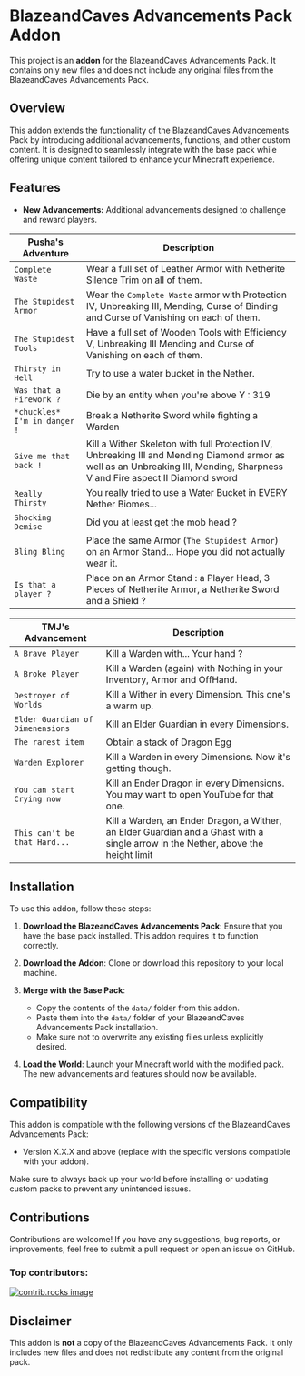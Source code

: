 # BlazeandCaves Advancements Pack Addon

This project is an **addon** for the BlazeandCaves Advancements Pack. It contains only new files and does not include any original files from the BlazeandCaves Advancements Pack.

## Overview

This addon extends the functionality of the BlazeandCaves Advancements Pack by introducing additional advancements, functions, and other custom content. It is designed to seamlessly integrate with the base pack while offering unique content tailored to enhance your Minecraft experience.

## Features

- **New Advancements:** Additional advancements designed to challenge and reward players.

| Pusha's Adventure            | Description                                                                                                                                                                  |
| ---------------------------- | ---------------------------------------------------------------------------------------------------------------------------------------------------------------------------- |
| `Complete Waste`             | Wear a full set of Leather Armor with Netherite Silence Trim on all of them.                                                                                                 |
| `The Stupidest Armor`        | Wear the `Complete Waste` armor with Protection IV, Unbreaking III, Mending, Curse of Binding and Curse of Vanishing on each of them.                                        |
| `The Stupidest Tools`        | Have a full set of Wooden Tools with Efficiency V, Unbreaking III Mending and Curse of Vanishing on each of them.                                                            |
| `Thirsty in Hell`            | Try to use a water bucket in the Nether.                                                                                                                                     |
| `Was that a Firework ?`      | Die by an entity when you're above Y : 319                                                                                                                                   |
| `*chuckles* I'm in danger !` | Break a Netherite Sword while fighting a Warden                                                                                                                              |
| `Give me that back !`        | Kill a Wither Skeleton with full Protection IV, Unbreaking III and Mending Diamond armor as well as an Unbreaking III, Mending, Sharpness V and Fire aspect II Diamond sword |
| `Really Thirsty`             | You really tried to use a Water Bucket in EVERY Nether Biomes...                                                                                                             |
| `Shocking Demise`            | Did you at least get the mob head ?                                                                                                                                          |
| `Bling Bling`                | Place the same Armor (`The Stupidest Armor`) on an Armor Stand... Hope you did not actually wear it.                                                                         |
| `Is that a player ?`         | Place on an Armor Stand : a Player Head, 3 Pieces of Netherite Armor, a Netherite Sword and a Shield ?                                                                       |

| TMJ's Advancement                | Description                                                                                                                       |
| -------------------------------- | --------------------------------------------------------------------------------------------------------------------------------- |
| `A Brave Player`                 | Kill a Warden with... Your hand ?                                                                                                 |
| `A Broke Player`                 | Kill a Warden (again) with Nothing in your Inventory, Armor and OffHand.                                                          |
| `Destroyer of Worlds`            | Kill a Wither in every Dimension. This one's a warm up.                                                                           |
| `Elder Guardian of Dimenensions` | Kill an Elder Guardian in every Dimensions.                                                                                       |
| `The rarest item`                | Obtain a stack of Dragon Egg                                                                                                      |
| `Warden Explorer`                | Kill a Warden in every Dimensions. Now it's getting though.                                                                       |
| `You can start Crying now`       | Kill an Ender Dragon in every Dimensions. You may want to open YouTube for that one.                                              |
| `This can't be that Hard...`     | Kill a Warden, an Ender Dragon, a Wither, an Elder Guardian and a Ghast with a single arrow in the Nether, above the height limit |

## Installation

To use this addon, follow these steps:

1. **Download the BlazeandCaves Advancements Pack**: Ensure that you have the base pack installed. This addon requires it to function correctly.
2. **Download the Addon**: Clone or download this repository to your local machine.

3. **Merge with the Base Pack**:

   - Copy the contents of the `data/` folder from this addon.
   - Paste them into the `data/` folder of your BlazeandCaves Advancements Pack installation.
   - Make sure not to overwrite any existing files unless explicitly desired.

4. **Load the World**: Launch your Minecraft world with the modified pack. The new advancements and features should now be available.

## Compatibility

This addon is compatible with the following versions of the BlazeandCaves Advancements Pack:

- Version X.X.X and above (replace with the specific versions compatible with your addon).

Make sure to always back up your world before installing or updating custom packs to prevent any unintended issues.

## Contributions

Contributions are welcome! If you have any suggestions, bug reports, or improvements, feel free to submit a pull request or open an issue on GitHub.

### Top contributors:

<a href="https://github.com/FireDroX/BlazeandCaves_Addon_Pack/graphs/contributors">
  <img src="https://contrib.rocks/image?repo=FireDroX/BlazeandCaves_Addon_Pack" alt="contrib.rocks image" />
</a>

## Disclaimer

This addon is **not** a copy of the BlazeandCaves Advancements Pack. It only includes new files and does not redistribute any content from the original pack.
